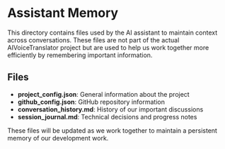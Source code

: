 # Assistant Memory

This directory contains files used by the AI assistant to maintain context across conversations. These files are not part of the actual AIVoiceTranslator project but are used to help us work together more efficiently by remembering important information.

## Files

- **project_config.json**: General information about the project
- **github_config.json**: GitHub repository information
- **conversation_history.md**: History of our important discussions
- **session_journal.md**: Technical decisions and progress notes

These files will be updated as we work together to maintain a persistent memory of our development work.